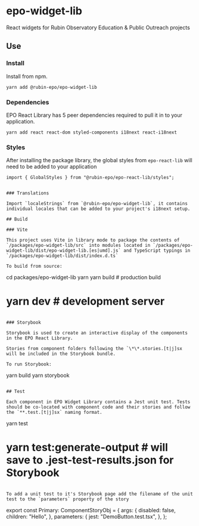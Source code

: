 # epo-widget-lib

React widgets for Rubin Observatory Education & Public Outreach projects

## Use

### Install

Install from npm.

`yarn add @rubin-epo/epo-widget-lib`

### Dependencies

EPO React Library has 5 peer dependencies required to pull it in to your application.

`yarn add react react-dom styled-components i18next react-i18next`

### Styles

After installing the package library, the global styles from `epo-react-lib` will need to be added to your application

```
import { GlobalStyles } from "@rubin-epo/epo-react-lib/styles";


### Translations

Import `localeStrings` from `@rubin-epo/epo-widget-lib`, it contains individual locales that can be added to your project's i18next setup.

## Build

### Vite

This project uses Vite in library mode to package the contents of `/packages/epo-widget-lib/src` into modules located in `/packages/epo-widget-lib/dist/epo-widget-lib.[es|umd].js` and TypeScript typings in `/packages/epo-widget-lib/dist/index.d.ts`

To build from source:

```

cd packages/epo-widget-lib
yarn
yarn build # production build

# yarn dev # development server

```

### Storybook

Storybook is used to create an interactive display of the components in the EPO React Library.

Stories from component folders following the `\*\*.stories.[t|j]sx will be included in the Storybook bundle.

To run Storybook:

```

yarn build
yarn storybook

```

## Test

Each component in EPO Widget Library contains a Jest unit test. Tests should be co-located with component code and their stories and follow the `**.test.[t|j]sx` naming format.

```

yarn test

# yarn test:generate-output # will save to .jest-test-results.json for Storybook

```

To add a unit test to it's Storybook page add the filename of the unit test to the `parameters` property of the story

```

export const Primary: ComponentStoryObj<typeof DemoButton> = {
args: {
disabled: false,
children: "Hello",
},
parameters: {
jest: "DemoButton.test.tsx",
},
};

```

```
